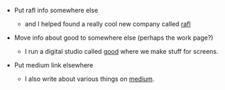 * Put rafl info somewhere else
	* and I helped found a really cool new company called <a href="http://www.raflgiveaways.com/" target="_blank">rafl</a>

* Move info about good to somewhere else (perhaps the work page?)
	* I run a digital studio called <a href="https://builtbygood.co/" target="_blank">good</a> where we make stuff for screens.

* Put medium link elsewhere
	*  I also write about various things on <a href="https://medium.com/@jchiatt" target="_blank">medium</a>. 